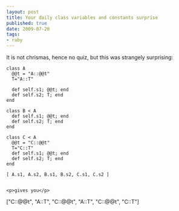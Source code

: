```yaml
---
layout: post
title: Your daily class variables and constants surprise
published: true
date: 2009-07-20
tags:
- ruby
---
```

<p>It is not chrismas, hence no quiz, but this was strangely surprising:</p>

```
class A
  @@t = "A::@@t"
  T="A::T"

  def self.s1; @@t; end
  def self.s2; T; end
end

class B < A
  def self.s1; @@t; end
  def self.s2; T; end
end

class C < A
  @@t = "C::@@t"
  T="C::T"
  def self.s1; @@t; end
  def self.s2; T; end
end

[ A.s1, A.s2, B.s1, B.s2, C.s1, C.s2 ]


<p>gives you</p>

```
["C::@@t", "A::T", "C::@@t", "A::T", "C::@@t", "C::T"]

